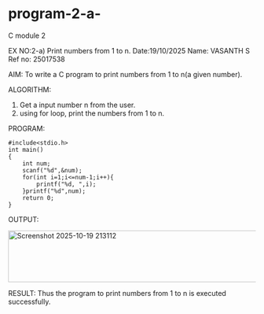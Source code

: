 # program-2-a-
C module 2

EX NO:2-a) Print numbers from 1 to n.
Date:19/10/2025
Name: VASANTH S
Ref no: 25017538

AIM:
To write a C program to print numbers from 1 to n(a given number).

ALGORITHM:
1) Get a input number n from the user.
2) using for loop, print the numbers from 1 to n.

PROGRAM:
```
#include<stdio.h>
int main()
{
    int num;
    scanf("%d",&num);
    for(int i=1;i<=num-1;i++){
        printf("%d, ",i);
    }printf("%d",num);
    return 0;
}
```

OUTPUT:


<img width="762" height="105" alt="Screenshot 2025-10-19 213112" src="https://github.com/user-attachments/assets/ed4a1fe1-02b0-48d5-8175-c79ec8c9fdda" />

RESULT:
Thus the program to print numbers from 1 to n is executed successfully.








